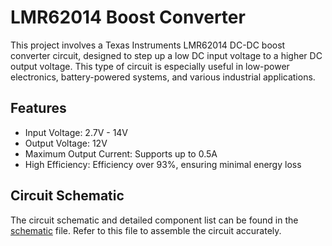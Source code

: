 # LMR62014 Boost Converter

This project involves a Texas Instruments LMR62014 DC-DC boost converter circuit, designed to step up a low DC input voltage to a higher DC output voltage. This type of circuit is especially useful in low-power electronics, battery-powered systems, and various industrial applications.

## Features
- Input Voltage: 2.7V - 14V
- Output Voltage: 12V
- Maximum Output Current: Supports up to 0.5A
- High Efficiency: Efficiency over 93%, ensuring minimal energy loss

## Circuit Schematic
The circuit schematic and detailed component list can be found in the [schematic](https://github.com/mustafasahin55/LMR62014-Boost-Converter/blob/main/Schematic.pdf) file. Refer to this file to assemble the circuit accurately.

